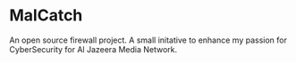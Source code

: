 # MalCatch
An open source firewall project. A small initative to enhance my passion for CyberSecurity for Al Jazeera Media Network.


